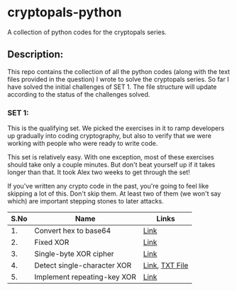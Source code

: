 # cryptopals-python
A collection of python codes for the cryptopals series.

## Description:
  This repo contains the collection of all the python codes (along with the text files provided in the question) I wrote to solve the cryptopals series.
  So far I have solved the initial challenges of SET 1. The file structure will update according to the status of the challenges solved.
  
  
### SET 1:
This is the qualifying set. We picked the exercises in it to ramp developers up gradually into coding cryptography, but also to verify that we were working with people who were ready to write code.

This set is relatively easy. With one exception, most of these exercises should take only a couple minutes. But don't beat yourself up if it takes longer than that. It took Alex two weeks to get through the set!

If you've written any crypto code in the past, you're going to feel like skipping a lot of this. Don't skip them. At least two of them (we won't say which) are important stepping stones to later attacks. 

| S.No | Name | Links |
|---|------------------------------|----------|
| 1.| Convert hex to base64 | [Link]() |
| 2.| Fixed XOR | [Link]() |
| 3.| Single-byte XOR cipher | [Link]() |
| 4.| Detect single-character XOR | [Link](), [TXT File]() |
| 5.| Implement repeating-key XOR | [Link]() |
